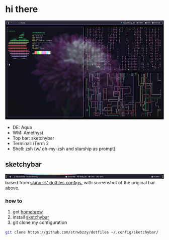 # hi there
![preview](https://github.com/strwbzzy/dotfiles/blob/6e283a9eaedac01f8a6116ebe6d4c0bda90ab0a0/image/Screenshot%202024-06-29%20at%2001.21.48.png)

- DE: Aqua 
- WM: Amethyst
- Top bar: sketchybar
- Terminal: iTerm 2
- Shell: zsh (w/ oh-my-zsh and starship as prompt)
## sketchybar
![screenshot of the original bar](.config/sketchybar/screenshot.png)
based from [slano-ls' dotfiles configs](https://github.com/slano-ls/SketchyBar), with screenshot of the original bar above.
### how to
1. get [homebrew](https://brew.sh)
2. install [sketchybar](https://github.com/FelixKratz/SketchyBar)
3. git clone my configuration
```bash
git clone https://github.com/strwbzzy/dotfiles ~/.config/sketchybar/
```
